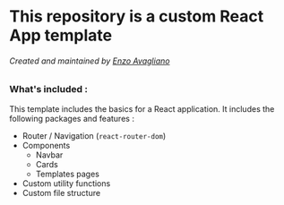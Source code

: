# This repository is a custom React App template

###### Created and maintained by [Enzo Avagliano](https://github.com/eloxfire)


### What's included :
This template includes the basics for a React application. It includes the following packages and features :

- Router / Navigation (`react-router-dom`)
- Components
  - Navbar
  - Cards
  - Templates pages
- Custom utility functions
- Custom file structure